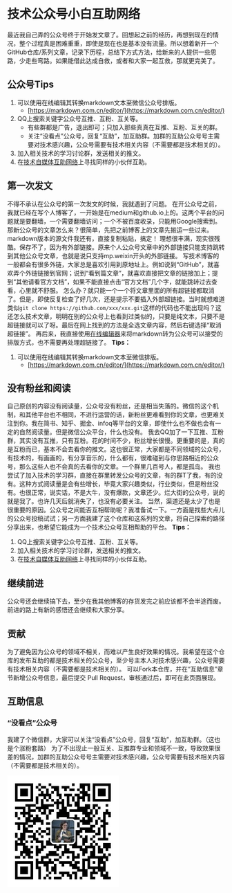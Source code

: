 # 技术公众号小白互助网络

最近我自己弄的公众号终于开始发文章了。回想起之前的经历，再想到现在的情况，整个过程真是困难重重，即使是现在也是基本没有流量。所以想着新开一个GitHub仓库/系列文章，记录下历程，总结下方式方法，给新来的人提供一些思路，少走些弯路。如果能借此达成自救，或者和大家一起互救，那就更完美了。

## 公众号Tips

1. 可以使用在线编辑其转换markdown文本至微信公众号排版。
	- [https://markdown.com.cn/editor/](https://markdown.com.cn/editor/)
2. QQ上搜索关键字公众号互推、互粉、互关等。
	- 有些群都是广告，退出即可；只加入那些真真在互推、互粉、互关的群。
	- 关注“没看点”公众号，回复“互助”，加互助群。加群的互助公众号号主需要对技术感兴趣，公众号需要有技术相关内容（不需要都是技术相关的）。
3. 加入相关技术的学习讨论群，发送相关的推文。
4. 在[技术自媒体互助网络](https://github.com/zhangfelix/self-media-MAN)上寻找同样的小伙伴互助。

## 第一次发文

不得不承认在公众号的第一次发文的时候，我就遇到了问题。
在开公众号之前，我就已经在写个人博客了，一开始是在medium和github.io上的。这两个平台的问题就是要翻墙，一个需要翻墙访问；一个不被百度收录，只能用Google搜索到。
那新公众号的文章怎么来？很简单，先把之前博客上的文章先搬运一些过来。markdown版本的源文件我还有，直接复制粘贴，搞定！
理想很丰满，现实很残酷。保存不了，因为有外部链接。原来个人公众号文章中的外部链接只能支持跳转到其他公众号文章，也就是说只支持mp.weixin开头的外部链接。
写技术博客的一般都会有很多外链，大家总是喜欢引用到原地址上。例如说到“GitHub”，就喜欢弄个外链链接到官网；说到“看到篇文章”，就喜欢直接把文章的链接加上；提到“其他请看官方文档”，如果不能直接点击“官方文档”几个字，就能跳转过去查看，心里就不舒服。
怎么办？就只能一个一个将文章里面的所有超链接都取消了。但是，即使反复检查了好几次，还是提示不要插入外部超链接。当时就想难道类似`git clone https://github.com/xxx/xxx.git`这样的代码也不能出现吗？这还怎么技术文章，明明在别的公众号上也看到过类似的，只要是纯文本，只要不是超链接就可以了呀。最后在网上找到的方法是全选文章内容，然后右键选择“取消超链接”。
再后来，我直接使用[在线编辑器](https://markdown.com.cn/editor/)来将markdown转为公众号可以接受的排版方式，也不需要再处理超链接了。
**Tips：**
1. 可以使用在线编辑其转换markdown文本至微信排版。
	- [https://markdown.com.cn/editor/](https://markdown.com.cn/editor/)

## 没有粉丝和阅读

自己原创的内容没有阅读量，公众号没有粉丝，还是相当失落的。微信的这个机制，和其他平台也不相同，不进行运营的话，新粉丝更难看到你的文章，也更难关注到你。我在简书、知乎、掘金、infoq等平台的文章，即使什么也不做也会有一定的自然阅读量。但是微信公众平台，什么也没有。
我去QQ加了一下互推、互粉群，其实没有互推，只有互粉。花的时间不少，粉丝增长很慢。更重要的是，真的是互粉而已，基本不会去看你的推文。这也很正常，大家都是不同领域的公众号，有技术的，有画画的，有分享音乐的，什么都有，很难碰到与你思路相近的公众号，那么这些人也不会真的去看你的文章。一个群里几百号人，都是孤岛。
我也尝试了加入技术的学习群，直接在群里转发公众号的文章，有的群T了我，有的没有。这种方式阅读量是会有些增长，毕竟大家兴趣类似，行业类似，但是粉丝没有。也很正常，说实话，不是大牛，没有爆款，文章还少。烂大街的公众号，说的就是我了。也许几天后就消失了，也没有必要关注。
当然，渠道还是太少了也是很重要的原因。公众号之间能否互相帮助呢？我准备试一下。一方面是找些大点儿的公众号投稿试试；另一方面我建了这个仓库和这系列的文章，将自己探索的路径分享出来，也希望它能成为一个技术公众号互相帮助的平台。
**Tips：**
1. QQ上搜索关键字公众号互推、互粉、互关等。
2. 加入相关技术的学习讨论群，发送相关的推文。
3. 在[技术自媒体互助网络](https://github.com/zhangfelix/self-media-MAN)上寻找同样的小伙伴互助。

## 继续前进

公众号还会继续搞下去，至少在我其他博客的存货发完之前应该都不会半途而废。前进的路上有新的感悟还会继续和大家分享。

## 贡献

为了避免因为公众号的领域不相关，而难以产生良好效果的情况。我希望在这个仓库的发布互助的都是技术相关的公众号，至少号主本人对技术感兴趣，公众号需要有技术相关内容（不需要都是技术相关的）。
可以Fork本仓库，并在“互助信息”章节新增公众号信息，最后提交 Pull Request，审核通过后，即可在此页面展现。

## 互助信息

### “没看点”公众号

我建了个微信群，大家可以关注“没看点”公众号，回复“互助”，加互助群。（这也是个涨粉套路）
为了不出现止一般互关、互推群专业和领域不一致，导致效果很差的情况，加群的互助公众号号主需要对技术感兴趣，公众号需要有技术相关内容（不需要都是技术相关的）。

![](/img/%E6%B2%A1%E7%9C%8B%E7%82%B9.jpg)
